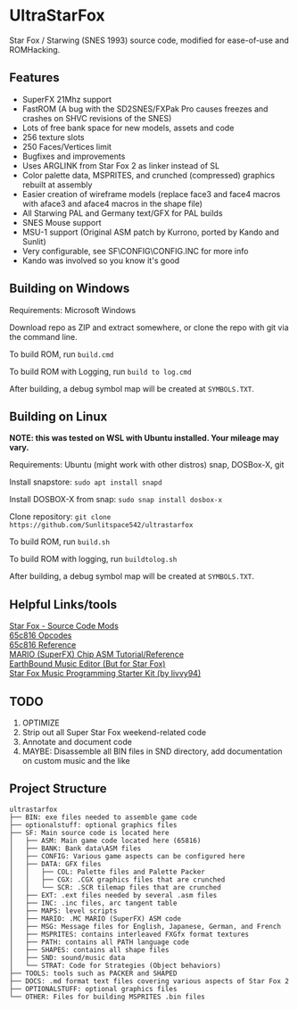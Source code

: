 
# UltraStarFox
Star Fox / Starwing (SNES 1993) source code, modified for ease-of-use and ROMHacking.

## Features

- SuperFX 21Mhz support
- FastROM (A bug with the SD2SNES/FXPak Pro causes freezes and crashes on SHVC revisions of the SNES)
- Lots of free bank space for new models, assets and code
- 256 texture slots
- 250 Faces/Vertices limit
- Bugfixes and improvements
- Uses ARGLINK from Star Fox 2 as linker instead of SL
- Color palette data, MSPRITES, and crunched (compressed) graphics rebuilt at assembly
- Easier creation of wireframe models (replace face3 and face4 macros with aface3 and aface4 macros in the shape file)
- All Starwing PAL and Germany text/GFX for PAL builds
- SNES Mouse support
- MSU-1 support (Original ASM patch by Kurrono, ported by Kando and Sunlit)
- Very configurable, see SF\CONFIG\CONFIG.INC for more info
- Kando was involved so you know it's good

## Building on Windows

Requirements: Microsoft Windows

Download repo as ZIP and extract somewhere, or clone the repo with git via the command line.  

To build ROM, run ``build.cmd``  

To build ROM with Logging, run ``build to log.cmd`` 

After building, a debug symbol map will be created at ``SYMBOLS.TXT``.

## Building on Linux

**NOTE: this was tested on WSL with Ubuntu installed. Your mileage may vary.**  

Requirements: Ubuntu (might work with other distros) snap, DOSBox-X, git  

Install snapstore: ``sudo apt install snapd``  

Install DOSBOX-X from snap: ``sudo snap install dosbox-x``  

Clone repository: ``git clone https://github.com/Sunlitspace542/ultrastarfox``  

To build ROM, run ``build.sh``  

To build ROM with logging, run ``buildtolog.sh``  

After building, a debug symbol map will be created at ``SYMBOLS.TXT``.  

## Helpful Links/tools

[Star Fox - Source Code Mods](https://docs.google.com/document/d/1kdgPCBeQFYsAepSDNpmwO8ZysRJjdnwK_5gWT2FFQEk/edit?usp=sharing)  
[65c816 Opcodes](https://undisbeliever.net/snesdev/65816-opcodes.html)  
[65c816 Reference](https://wiki.superfamicom.org/65816-reference)  
[MARIO (SuperFX) Chip ASM Tutorial/Reference](https://en.m.wikibooks.org/wiki/Super_NES_Programming/Super_FX_tutorial)  
[EarthBound Music Editor (But for Star Fox)](https://github.com/phonymike/ebmused4sf/)  
[Star Fox Music Programming Starter Kit (by livvy94)](https://www.dropbox.com/sh/m3sk75dmsyx5tey/AACLDXVcQEJk3ezQCDBitEs7a?dl=0)

## TODO
1. OPTIMIZE  
2. Strip out all Super Star Fox weekend-related code  
3. Annotate and document code  
4. MAYBE: Disassemble all BIN files in SND directory, add documentation on custom music and the like  

## Project Structure
```
ultrastarfox
├── BIN: exe files needed to assemble game code
├── optionalstuff: optional graphics files
├── SF: Main source code is located here
│   ├── ASM: Main game code located here (65816)
│   ├── BANK: Bank data\ASM files
│   ├── CONFIG: Various game aspects can be configured here
│   ├── DATA: GFX files
│   │   ├── COL: Palette files and Palette Packer
│   │   ├── CGX: .CGX graphics files that are crunched
│   │   └── SCR: .SCR tilemap files that are crunched
│   ├── EXT: .ext files needed by several .asm files
│   ├── INC: .inc files, arc tangent table
│   ├── MAPS: level scripts
│   ├── MARIO: .MC MARIO (SuperFX) ASM code
│   ├── MSG: Message files for English, Japanese, German, and French
│   ├── MSPRITES: contains interleaved FXGfx format textures
│   ├── PATH: contains all PATH language code
│   ├── SHAPES: contains all shape files
│   ├── SND: sound/music data
│   └── STRAT: Code for Strategies (Object behaviors)
├── TOOLS: tools such as PACKER and SHAPED
├── DOCS: .md format text files covering various aspects of Star Fox 2
├── OPTIONALSTUFF: optional graphics files
└── OTHER: Files for building MSPRITES .bin files
```
